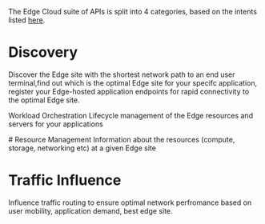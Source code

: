 The Edge Cloud suite of APIs is split into 4 categories, based on the intents listed [here](https://github.com/camaraproject/EdgeCloud/blob/main/documentation/SupportingDocuments/Harmonisation%20of%20APIs/describing%20and%20harmonising%20the%20Edge%20APIs.md).

# Discovery
Discover the Edge site with the shortest network path to an end user terminal,find out which is the optimal Edge site for your specifc application, register your Edge-hosted application endpoints for rapid connectivity to the optimal Edge site.

Workload Orchestration
Lifecycle management of the Edge resources and servers for your applications

# Resource Management
Information about the resources (compute, storage, networking etc) at a given Edge site

# Traffic Influence
Influence traffic routing to ensure optimal network perfromance based on user mobility, application demand, best edge site. 
